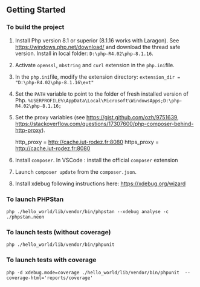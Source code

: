 ## Getting Started 

### To build the project

1. Install Php version 8.1 or superior (8.1.16 works with Laragon). 
See https://windows.php.net/download/ and download the thread safe version.
Install in local folder: `D:\php-R4.02\php-8.1.16`.

2. Activate `openssl`, `mbstring` and `curl` extension in the `php.ini`file.

3. In the `php.ini`file, modify the extension directory: `extension_dir = "D:\php-R4.02\php-8.1.16\ext"`

4. Set the `PATH` variable to point to the folder of fresh installed version of Php.
`%USERPROFILE%\AppData\Local\Microsoft\WindowsApps;D:\php-R4.02\php-8.1.16;`

5. Set the proxy variables (see https://gist.github.com/ozh/9751639, https://stackoverflow.com/questions/17307600/php-composer-behind-http-proxy).

    http_proxy = http://cache.iut-rodez.fr:8080
    https_proxy = http://cache.iut-rodez.fr:8080

6. Install `composer`. In VSCode : install the official `composer` extension 

7. Launch `composer update` from the `composer.json`.

8. Install xdebug following instructions here: https://xdebug.org/wizard 

### To launch PHPStan

`php ./hello_world/lib/vendor/bin/phpstan --xdebug analyse -c ./phpstan.neon`

### To launch tests (without coverage)

`php ./hello_world/lib/vendor/bin/phpunit`

### To launch tests with coverage

`php -d xdebug.mode=coverage ./hello_world/lib/vendor/bin/phpunit  --coverage-html='reports/coverage'`
